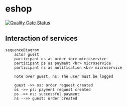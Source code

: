 # eshop 

[![Quality Gate Status](https://sonarcloud.io/api/project_badges/measure?project=wasd0_eshop&metric=alert_status)](https://sonarcloud.io/summary/new_code?id=wasd0_eshop)

## Interaction of services 

```mermaid
sequenceDiagram
    actor guest
    participant os as order <br> microservice
    participant ps as payment <br> microservice
    participant ns as notification <br> microservice
    
    note over guest, ns: The user must be logged
    
    guest ->> os: order request created
    os ->> ps: payment request created
    ps ->> ns: successful payment
    ns -->> guest: order created
```
